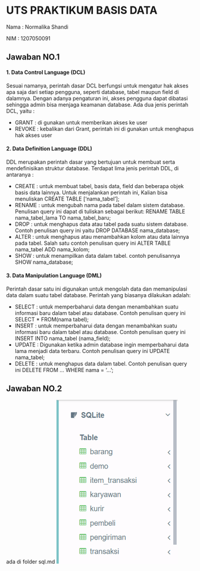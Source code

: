 # UTS PRAKTIKUM BASIS DATA
Nama  : Normalika Shandi

NIM   : 1207050091

## Jawaban NO.1
#### 1. Data Control Language (DCL)
Sesuai namanya, perintah dasar DCL berfungsi untuk mengatur hak akses apa saja dari setiap pengguna, seperti database, tabel maupun field di dalamnya. Dengan adanya pengaturan ini, akses pengguna dapat dibatasi sehingga admin bisa menjaga keamanan database. Ada dua jenis perintah DCL, yaitu :

- GRANT : di gunakan untuk memberikan akses ke user
- REVOKE : kebalikan dari Grant, perintah ini di gunakan untuk menghapus hak akses user

#### 2. Data Definition Language (DDL)
DDL merupakan perintah dasar yang bertujuan untuk membuat serta mendefinisikan struktur database. Terdapat lima jenis perintah DDL, di antaranya :

- CREATE : untuk membuat tabel, basis data, field dan beberapa objek basis data lainnya. Untuk menjalankan perintah ini, Kalian bisa menuliskan CREATE TABLE [‘nama_tabel’];
- RENAME : untuk mengubah nama pada tabel dalam sistem database. Penulisan query ini dapat di tuliskan sebagai berikut: RENAME TABLE nama_tabel_lama TO nama_tabel_baru;
- DROP : untuk menghapus data atau tabel pada suatu sistem database. Contoh penulisan query ini yaitu ​​DROP DATABASE nama_database;
- ALTER : untuk menghapus atau menambahkan kolom atau data lainnya pada tabel. Salah satu contoh penulisan query ini ALTER TABLE nama_tabel ADD nama_kolom;
- SHOW :  untuk menampilkan data dalam tabel. contoh penulisannya SHOW nama_database;

#### 3. Data Manipulation Language (DML)
Perintah dasar satu ini digunakan untuk mengolah data dan memanipulasi data dalam suatu tabel database. Perintah yang biasanya dilakukan adalah:

- SELECT : untuk memperbaharui data dengan menambahkan suatu informasi baru dalam tabel atau database. Contoh penulisan query ini SELECT * FROM(nama tabel);
- INSERT : untuk memperbaharui data dengan menambahkan suatu informasi baru dalam tabel atau database. Contoh penulisan query ini INSERT INTO nama_tabel (nama_field);
- UPDATE : Digunakan ketika admin database ingin memperbaharui data lama menjadi data terbaru. Contoh penulisan query ini UPDATE nama_tabel;
- DELETE : untuk menghapus data dalam tabel. Contoh penulisan query ini DELETE FROM … WHERE nama = ‘…’;

## Jawaban NO.2
ada di folder sql.md
![Tambah Data](https://github.com/NormalikaShandi/IF214002/blob/main/UTS/Praktikum/table%20sqliteonline.png "Tambah Data")

